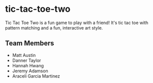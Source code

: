 # tic-tac-toe-two
Tic Tac Toe Two is a fun game to play with a friend! It's tic tac toe with pattern matching and a fun, interactive art style.

## Team Members

- Matt Austin
- Danner Taylor 
- Hannah Hwang
- Jeremy Adamson
- Araceli Garcia Martinez
